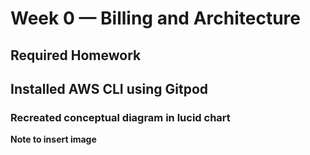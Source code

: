 # Week 0 — Billing and Architecture

## Required Homework

## Installed AWS CLI using Gitpod

### Recreated conceptual diagram in lucid chart

**Note to insert image**
